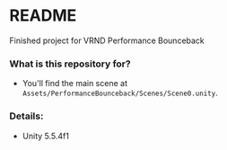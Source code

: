 # README #

Finished project for VRND Performance Bounceback

### What is this repository for? ###

* You'll find the main scene at `Assets/PerformanceBounceback/Scenes/Scene0.unity`.

### Details: ###

* Unity 5.5.4f1